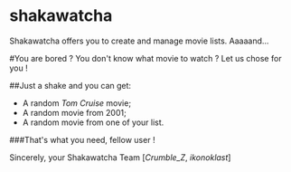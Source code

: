 # shakawatcha
Shakawatcha offers you to create and manage movie lists. Aaaaand...

#You are bored ? 
You don't know what movie to watch ? 
Let us chose for you !

##Just a shake and you can get:
- A random _Tom Cruise_ movie;
- A random movie from 2001;
- A random movie from one of your list.

###That's what you need, fellow user !

Sincerely, your Shakawatcha Team [_Crumble_Z_, _ikonoklast_]
